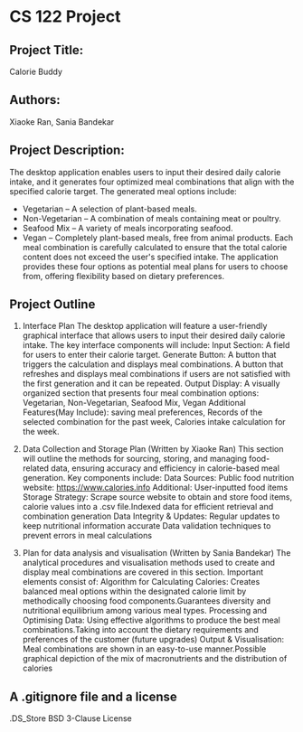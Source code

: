 # CS 122 Project

## Project Title:
Calorie Buddy

## Authors:
Xiaoke Ran, Sania Bandekar

## Project Description:
The desktop application enables users to input their desired daily calorie intake, and it generates four optimized meal combinations that align with the specified calorie target. The generated meal options include:
- Vegetarian – A selection of plant-based meals.
- Non-Vegetarian – A combination of meals containing meat or poultry.
- Seafood Mix – A variety of meals incorporating seafood.
- Vegan – Completely plant-based meals, free from animal products.
Each meal combination is carefully calculated to ensure that the total calorie content does not exceed the user's specified intake. The application provides these four options as potential meal plans for users to choose from, offering flexibility based on dietary preferences.
## Project Outline
1. Interface Plan
The desktop application will feature a user-friendly graphical interface that allows users to input their desired daily calorie intake. The key interface components will include:
Input Section: A field for users to enter their calorie target.
Generate Button: A button that triggers the calculation and displays meal combinations. A button that refreshes and displays meal combinations if users are not satisfied with the first generation and it can be repeated.
Output Display: A visually organized section that presents four meal combination options:
Vegetarian, Non-Vegetarian, Seafood Mix, Vegan
Additional Features(May Include): saving meal preferences, Records of the selected combination for the past week, Calories intake calculation for the week.

2. Data Collection and Storage Plan (Written by Xiaoke Ran)
This section will outline the methods for sourcing, storing, and managing food-related data, ensuring accuracy and efficiency in calorie-based meal generation. Key components include:
Data Sources:
Public food nutrition website: https://www.calories.info
Additional: User-inputted food items 
Storage Strategy:
Scrape source website to obtain and store food items, calorie values into a .csv file.Indexed data for efficient retrieval and combination generation
Data Integrity & Updates:
Regular updates to keep nutritional information accurate
Data validation techniques to prevent errors in meal calculations

3. Plan for data analysis and visualisation (Written by Sania Bandekar) The analytical procedures and visualisation methods used to create and display meal combinations are covered in this section. Important elements consist of: Algorithm for Calculating Calories: Creates balanced meal options within the designated calorie limit by methodically choosing food components.Guarantees diversity and nutritional equilibrium among various meal types. Processing and Optimising Data: Using effective algorithms to produce the best meal combinations.Taking into account the dietary requirements and preferences of the customer (future upgrades) Output & Visualisation: Meal combinations are shown in an easy-to-use manner.Possible graphical depiction of the mix of macronutrients and the distribution of calories





## A .gitignore file and a license
.DS_Store 
BSD 3-Clause License


